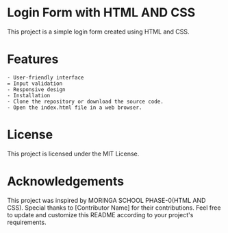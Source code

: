 # Login Form with HTML AND CSS
This project is a simple login form created using HTML and CSS.

# Features
    - User-friendly interface
    = Input validation
    - Responsive design
    - Installation
    - Clone the repository or download the source code.
    - Open the index.html file in a web browser.


# License
This project is licensed under the MIT License.

# Acknowledgements
This project was inspired by MORINGA SCHOOL PHASE-0(HTML AND CSS).
Special thanks to [Contributor Name] for their contributions.
Feel free to update and customize this README according to your project's requirements.
